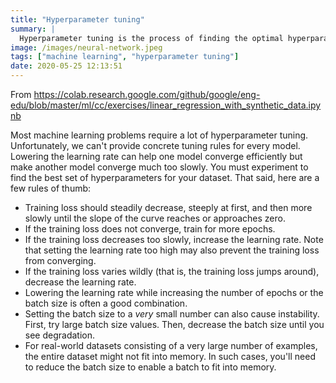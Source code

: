 ```yaml
---
title: "Hyperparameter tuning"
summary: |
  Hyperparameter tuning is the process of finding the optimal hyperparameters (the parameters fed into the model for it to change its inner parameters) for a model to converge efficiently through trial and error.
image: /images/neural-network.jpeg
tags: ["machine learning", "hyperparameter tuning"]
date: 2020-05-25 12:13:51
---
```


From https://colab.research.google.com/github/google/eng-edu/blob/master/ml/cc/exercises/linear_regression_with_synthetic_data.ipynb

Most machine learning problems require a lot of hyperparameter tuning. Unfortunately, we can't provide concrete tuning rules for every model.
Lowering the learning rate can help one model converge efficiently but make another model converge much too slowly.
You must experiment to find the best set of hyperparameters for your dataset. That said, here are a few rules of thumb:

 * Training loss should steadily decrease, steeply at first, and then more slowly until the slope of the curve reaches or approaches zero.
 * If the training loss does not converge, train for more epochs.
 * If the training loss decreases too slowly, increase the learning rate. Note that setting the learning rate too high may also prevent the training loss from converging.
 * If the training loss varies wildly (that is, the training loss jumps around), decrease the learning rate.
 * Lowering the learning rate while increasing the number of epochs or the batch size is often a good combination.
 * Setting the batch size to a *very* small number can also cause instability. First, try large batch size values. Then, decrease the batch size until you see degradation.
 * For real-world datasets consisting of a very large number of examples, the entire dataset might not fit into memory. In such cases, you'll need to reduce the batch size to enable a batch to fit into memory.
